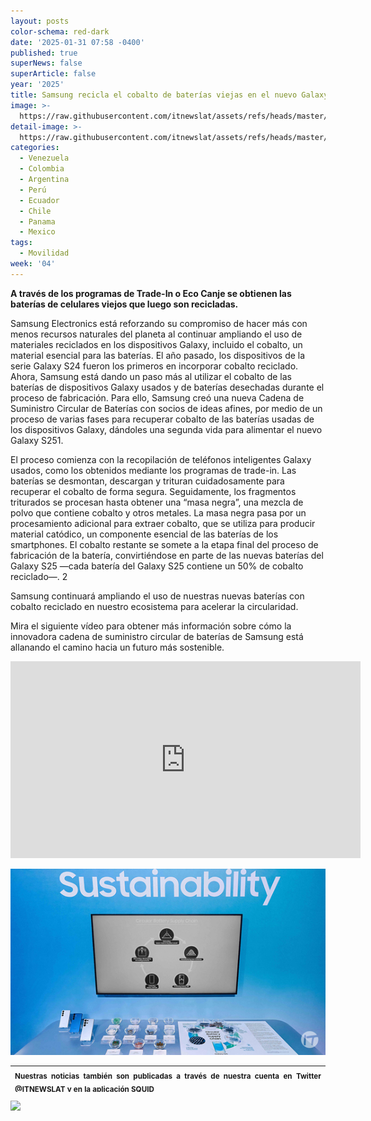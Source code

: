 ```yaml
---
layout: posts
color-schema: red-dark
date: '2025-01-31 07:58 -0400'
published: true
superNews: false
superArticle: false
year: '2025'
title: Samsung recicla el cobalto de baterías viejas en el nuevo Galaxy S25
image: >-
  https://raw.githubusercontent.com/itnewslat/assets/refs/heads/master/img/540x320/sustainability-p.jpg
detail-image: >-
  https://raw.githubusercontent.com/itnewslat/assets/refs/heads/master/img/1024x680/sustainability-g.jpg
categories:
  - Venezuela
  - Colombia
  - Argentina
  - Perú
  - Ecuador
  - Chile
  - Panama
  - Mexico
tags:
  - Movilidad
week: '04'
---
```

**A través de los programas de Trade-In o Eco Canje se obtienen las baterías de celulares viejos que luego son recicladas.**

Samsung Electronics está reforzando su compromiso de hacer más con menos recursos naturales del planeta al continuar ampliando el uso de materiales reciclados en los dispositivos Galaxy, incluido el cobalto, un material esencial para las baterías. El año pasado, los dispositivos de la serie Galaxy S24 fueron los primeros en incorporar cobalto reciclado. Ahora, Samsung está dando un paso más al utilizar el cobalto de las baterías de dispositivos Galaxy usados y de baterías desechadas durante el proceso de fabricación. Para ello, Samsung creó una nueva Cadena de Suministro Circular de Baterías con socios de ideas afines, por medio de un proceso de varias fases para recuperar cobalto de las baterías usadas de los dispositivos Galaxy, dándoles una segunda vida para alimentar el nuevo Galaxy S251.

El proceso comienza con la recopilación de teléfonos inteligentes Galaxy usados, como los obtenidos mediante los programas de trade-in. Las baterías se desmontan, descargan y trituran cuidadosamente para recuperar el cobalto de forma segura. Seguidamente, los fragmentos triturados se procesan hasta obtener una “masa negra”, una mezcla de polvo que contiene cobalto y otros metales. La masa negra pasa por un procesamiento adicional para extraer cobalto, que se utiliza para producir material catódico, un componente esencial de las baterías de los smartphones. El cobalto restante se somete a la etapa final del proceso de fabricación de la batería, convirtiéndose en parte de las nuevas baterías del Galaxy S25 —cada batería del Galaxy S25 contiene un 50% de cobalto reciclado—. 2

Samsung continuará ampliando el uso de nuestras nuevas baterías con cobalto reciclado en nuestro ecosistema para acelerar la circularidad.

Mira el siguiente vídeo para obtener más información sobre cómo la innovadora cadena de suministro circular de baterías de Samsung está allanando el camino hacia un futuro más sostenible.

<iframe width="560" height="315" src="https://www.youtube.com/embed/NVwWi_GbTIk?si=PanURkYyedGuhu3g" title="YouTube video player" frameborder="0" allow="accelerometer; autoplay; clipboard-write; encrypted-media; gyroscope; picture-in-picture; web-share" referrerpolicy="strict-origin-when-cross-origin" allowfullscreen></iframe>

![](https://raw.githubusercontent.com/itnewslat/assets/refs/heads/master/img/540x320/sustainability-p.jpg)

<table style="height: 42px;" width="569">
<tbody>
<tr>
<td style="text-align: justify;"><sub><strong>Nuestras noticias también son publicadas a través de nuestra cuenta en Twitter <a href="https://twitter.com/itnewslat?lang=es">@ITNEWSLAT</a> y en la aplicación <a href="https://squidapp.co/en/">SQUID</a></strong></sub></td>
</tr>
</tbody>
</table>

<img src="https://tracker.metricool.com/c3po.jpg?hash=56f88a41e39ab42c063cc51676587a04"/>